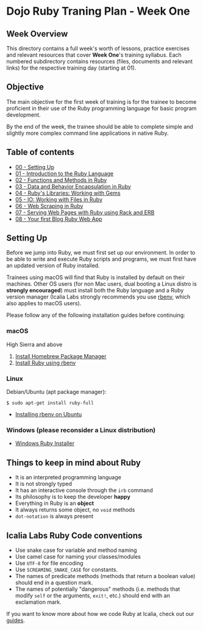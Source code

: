# Dojo Ruby Traning Plan - Week One

## Week Overview

This directory contains a full week's worth of lessons, practice exercises and relevant resources that cover **Week One**'s training syllabus. Each numbered subdirectory contains resources (files, documents and relevant links) for the respective training day (starting at 01).

## Objective

The main objective for the first week of training is for the trainee to become proficient in their use of the Ruby programming language for basic program development.

By the end of the week, the trainee should be able to complete simple and slightly more complex command line applications in native Ruby.

## Table of contents

* [00 - Setting Up](#setting-up)
* [01 - Introduction to the Ruby Language](01)
* [02 - Functions and Methods in Ruby](02)
* [03 - Data and Behavior Encapsulation in Ruby](03)
* [04 - Ruby's Libraries: Working with Gems](04)
* [05 - IO: Working with Files in Ruby](05)
* [06 - Web Scraping in Ruby](06)
* [07 - Serving Web Pages with Ruby using Rack and ERB](07)
* [08 - Your first Blog Ruby Web App](08)

## Setting Up

Before we jump into Ruby, we must first set up our environment. In order to be able to write and execute Ruby scripts and programs, we must first have an updated version of Ruby installed.

Trainees using macOS will find that Ruby is installed by default on their machines. Other OS users (for non Mac users, dual booting a Linux distro is **strongly encouraged**) must install both the Ruby language and a Ruby version manager (Icalia Labs strongly recommends you use [rbenv](https://github.com/rbenv/rbenv), which also applies to macOS users). 

Please follow any of the following installation guides before continuing:

### macOS

High Sierra and above

  1. [Install Homebrew Package Manager](https://brew.sh/)
  2. [Install Ruby using rbenv](https://jasoncharnes.com/install-ruby/)

### Linux

Debian/Ubuntu (apt package manager):
  
`$ sudo apt-get install ruby-full`

* [Installing rbenv on Ubuntu](https://makandracards.com/makandra/28149-installing-rbenv-on-ubuntu)

### Windows (please reconsider a Linux distribution)

* [Windows Ruby Installer](https://www.ruby-lang.org/en/documentation/installation/#rubyinstaller)

## Things to keep in mind about Ruby

* It is an interpreted programming language
* It is not strongly typed
* It has an interactive console through the `irb` command
* Its philosophy is to keep the developer **happy**
* Everything in Ruby is an **object**
* It always returns some object, no `void` methods
* `dot-notation` is always present

## Icalia Labs Ruby Code conventions

* Use snake case for variable and method naming
* Use camel case for naming your classes/modules
* Use `UTF-8` for file encoding
* Use `SCREAMING_SNAKE_CASE` for constants.
* The names of predicate methods (methods that return a boolean value)
  should end in a question mark.
* The names of potentially "dangerous" methods (i.e. methods that modify `self` or the
  arguments, `exit!`, etc.) should end with an exclamation mark.

If you want to know more about how we code Ruby at Icalia, check out our [guides](https://github.com/IcaliaLabs/guides/tree/master/stack/ruby).
